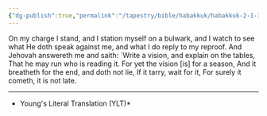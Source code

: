 ```yaml
---
{"dg-publish":true,"permalink":"/tapestry/bible/habakkuk/habakkuk-2-1-3/","title":"Habakkuk 2:1–3","hide":true,"tags":["bible-verse","bible-verse"],"dgHomeLink":true,"dgShowLocalGraph":true,"dgEnableSearch":true}
---
```



On my charge I stand, and I station myself on a bulwark, and I watch to see what He doth speak against me, and what I do reply to my reproof.
And Jehovah answereth me and saith: `Write a vision, and explain on the tables, That he may run who is reading it.
For yet the vision [is] for a season, And it breatheth for the end, and doth not lie, If it tarry, wait for it, For surely it cometh, it is not late.

---
* Young's Literal Translation (YLT)*